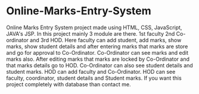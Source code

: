 # Online-Marks-Entry-System
Online Marks Entry System project made using HTML, CSS, JavaScript, JAVA's JSP. 
In this project mainly 3 module are there. 
1st faculty 2nd Co-ordinator and 3rd HOD. 
Here faculty can add student, add marks, show marks, show student details and after entering marks that marks are store and go for approval to Co-Ordinator. 
Co-Ordinator can see marks and edit marks also. After editing marks that marks are locked by Co-Ordinator and that marks details go to HOD. Co-Ordinator can also see student details and student marks. 
HOD can add faculty and Co-Ordinator. HOD can see faculty, coordinator, student details and Student marks. 
If you want this project completely with database than contact me.
